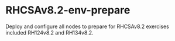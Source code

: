 # **RHCSAv8.2-env-prepare** #

Deploy and configure all nodes to prepare for RHCSAv8.2 exercises included RH124v8.2 and RH134v8.2.
